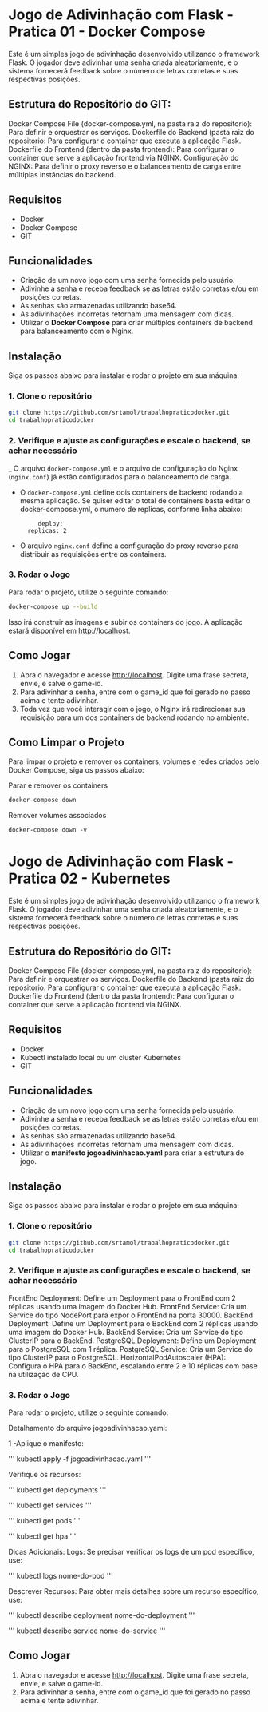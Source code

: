 # Jogo de Adivinhação com Flask - Pratica 01 - Docker Compose

Este é um simples jogo de adivinhação desenvolvido utilizando o framework Flask. O jogador deve adivinhar uma senha criada aleatoriamente, e o sistema fornecerá feedback sobre o número de letras corretas e suas respectivas posições.

## Estrutura do Repositório do GIT:

Docker Compose File (docker-compose.yml, na pasta raiz do repositorio): Para definir e orquestrar os serviços.
Dockerfile do Backend (pasta raiz do repositorio: Para configurar o container que executa a aplicação Flask.
Dockerfile do Frontend (dentro da pasta frontend): Para configurar o container que serve a aplicação frontend via NGINX.
Configuração do NGINX: Para definir o proxy reverso e o balanceamento de carga entre múltiplas instâncias do backend.

## Requisitos

- Docker
- Docker Compose
- GIT
   
## Funcionalidades

- Criação de um novo jogo com uma senha fornecida pelo usuário.
- Adivinhe a senha e receba feedback se as letras estão corretas e/ou em posições corretas.
- As senhas são armazenadas utilizando base64.
- As adivinhações incorretas retornam uma mensagem com dicas.
- Utilizar o  **Docker Compose** para criar múltiplos containers de backend para balanceamento com o Nginx.

## Instalação

Siga os passos abaixo para instalar e rodar o projeto em sua máquina:

### 1. Clone o repositório

```bash
git clone https://github.com/srtamol/trabalhopraticodocker.git
cd trabalhopraticodocker
```

### 2. Verifique e ajuste as configurações e escale o backend, se achar necessário

_ O arquivo `docker-compose.yml` e o arquivo de configuração do Nginx (`nginx.conf`) já estão configurados para o balanceamento de carga. 
- O `docker-compose.yml` define dois containers de backend rodando a mesma aplicação. Se quiser editar o total de containers basta editar o docker-compose.yml, o numero de replicas, conforme linha abaixo:

  ```
       deploy:
    replicas: 2
  ```
- O arquivo `nginx.conf` define a configuração do proxy reverso para distribuir as requisições entre os containers.

### 3. Rodar o Jogo

Para rodar o projeto, utilize o seguinte comando:

```bash
docker-compose up --build
```

Isso irá construir as imagens e subir os containers do jogo. A aplicação estará disponível em [http://localhost](http://localhost).


## Como Jogar

1. Abra o navegador e acesse [http://localhost](http://localhost). Digite uma frase secreta, envie, e salve o game-id.
2. Para adivinhar a senha, entre com o game_id que foi gerado no passo acima e tente adivinhar.
3. Toda vez que você interagir com o jogo, o Nginx irá redirecionar sua requisição para um dos containers de backend rodando no ambiente.

## Como Limpar o Projeto
Para limpar o projeto e remover os containers, volumes e redes criados pelo Docker Compose, siga os passos abaixo:

Parar e remover os containers

```bash
docker-compose down
```

Remover volumes associados

```
docker-compose down -v
```

# Jogo de Adivinhação com Flask - Pratica 02 - Kubernetes

Este é um simples jogo de adivinhação desenvolvido utilizando o framework Flask. O jogador deve adivinhar uma senha criada aleatoriamente, e o sistema fornecerá feedback sobre o número de letras corretas e suas respectivas posições.

## Estrutura do Repositório do GIT:

Docker Compose File (docker-compose.yml, na pasta raiz do repositorio): Para definir e orquestrar os serviços.
Dockerfile do Backend (pasta raiz do repositorio: Para configurar o container que executa a aplicação Flask.
Dockerfile do Frontend (dentro da pasta frontend): Para configurar o container que serve a aplicação frontend via NGINX.

## Requisitos

- Docker
- Kubectl instalado local ou um cluster Kubernetes
- GIT
   
## Funcionalidades

- Criação de um novo jogo com uma senha fornecida pelo usuário.
- Adivinhe a senha e receba feedback se as letras estão corretas e/ou em posições corretas.
- As senhas são armazenadas utilizando base64.
- As adivinhações incorretas retornam uma mensagem com dicas.
- Utilizar o  **manifesto jogoadivinhacao.yaml** para criar a estrutura do jogo.

## Instalação

Siga os passos abaixo para instalar e rodar o projeto em sua máquina:

### 1. Clone o repositório

```bash
git clone https://github.com/srtamol/trabalhopraticodocker.git
cd trabalhopraticodocker
```

### 2. Verifique e ajuste as configurações e escale o backend, se achar necessário

FrontEnd Deployment: Define um Deployment para o FrontEnd com 2 réplicas usando uma imagem do Docker Hub.
FrontEnd Service: Cria um Service do tipo NodePort para expor o FrontEnd na porta 30000.
BackEnd Deployment: Define um Deployment para o BackEnd com 2 réplicas usando uma imagem do Docker Hub.
BackEnd Service: Cria um Service do tipo ClusterIP para o BackEnd.
PostgreSQL Deployment: Define um Deployment para o PostgreSQL com 1 réplica.
PostgreSQL Service: Cria um Service do tipo ClusterIP para o PostgreSQL.
HorizontalPodAutoscaler (HPA): Configura o HPA para o BackEnd, escalando entre 2 e 10 réplicas com base na utilização de CPU.

### 3. Rodar o Jogo

Para rodar o projeto, utilize o seguinte comando:

Detalhamento do arquivo jogoadivinhacao.yaml:

1 -Aplique o manifesto:

'''
kubectl apply -f jogoadivinhacao.yaml
'''

Verifique os recursos:

'''
kubectl get deployments
'''

'''
kubectl get services
'''

'''
kubectl get pods
'''

'''
kubectl get hpa
'''

Dicas Adicionais:
Logs: Se precisar verificar os logs de um pod específico, use:

'''
kubectl logs nome-do-pod
'''

Descrever Recursos: Para obter mais detalhes sobre um recurso específico, use:

'''
kubectl describe deployment nome-do-deployment
'''

'''
kubectl describe service nome-do-service
'''


## Como Jogar

1. Abra o navegador e acesse [http://localhost](http://localhost). Digite uma frase secreta, envie, e salve o game-id.
2. Para adivinhar a senha, entre com o game_id que foi gerado no passo acima e tente adivinhar.



